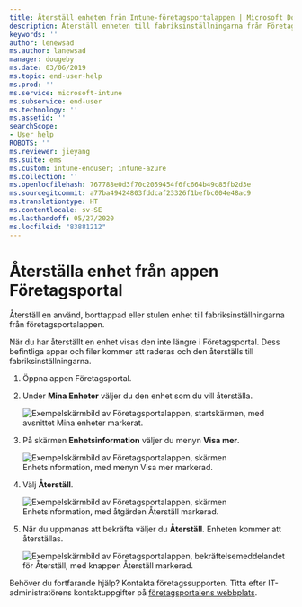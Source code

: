 ```yaml
---
title: Återställ enheten från Intune-företagsportalappen | Microsoft Docs
description: Återställ enheten till fabriksinställningarna från Företagsportal för Windows 10.
keywords: ''
author: lenewsad
ms.author: lanewsad
manager: dougeby
ms.date: 03/06/2019
ms.topic: end-user-help
ms.prod: ''
ms.service: microsoft-intune
ms.subservice: end-user
ms.technology: ''
ms.assetid: ''
searchScope:
- User help
ROBOTS: ''
ms.reviewer: jieyang
ms.suite: ems
ms.custom: intune-enduser; intune-azure
ms.collection: ''
ms.openlocfilehash: 767788e0d3f70c2059454f6fc664b49c85fb2d3e
ms.sourcegitcommit: a77ba49424803fddcaf23326f1befbc004e48ac9
ms.translationtype: HT
ms.contentlocale: sv-SE
ms.lasthandoff: 05/27/2020
ms.locfileid: "83881212"
---
```

# <a name="reset-device-from-the-company-portal-app"></a>Återställa enhet från appen Företagsportal  

Återställ en använd, borttappad eller stulen enhet till fabriksinställningarna från företagsportalappen.  

När du har återställt en enhet visas den inte längre i Företagsportal. Dess befintliga appar och filer kommer att raderas och den återställs till fabriksinställningarna.  


1. Öppna appen Företagsportal.  
2. Under **Mina Enheter** väljer du den enhet som du vill återställa.   

    ![Exempelskärmbild av Företagsportalappen, startskärmen, med avsnittet Mina enheter markerat.](./media/1802-cp-app-windows-home.png)  

3. På skärmen **Enhetsinformation** väljer du menyn **Visa mer**.  

    ![Exempelskärmbild av Företagsportalappen, skärmen Enhetsinformation, med menyn Visa mer markerad.](./media/1802-cp-app-windows-device-details.png)  

4. Välj **Återställ**.  

     ![Exempelskärmbild av Företagsportalappen, skärmen Enhetsinformation, med åtgärden Återställ markerad. ](./media/1802-cp-app-windows-device-details-reset.png)  

5. När du uppmanas att bekräfta väljer du **Återställ**. Enheten kommer att återställas.  

     ![Exempelskärmbild av Företagsportalappen, bekräftelsemeddelandet för Återställ, med knappen Återställ markerad. ](./media/1802-cp-app-windows-reset-confirm.png)  

Behöver du fortfarande hjälp? Kontakta företagssupporten. Titta efter IT-administratörens kontaktuppgifter på [företagsportalens webbplats](https://go.microsoft.com/fwlink/?linkid=2010980).  
